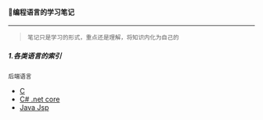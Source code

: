 #### :blue_heart:编程语言的学习笔记
----

> `笔记只是学习的形式，重点还是理解，将知识内化为自己的`


##### 1.各类语言的索引
`后端语言`

* [C ](https://github.com/east-learner/PL.Learning/tree/master/c)
* [C# .net core](https://github.com/kickgod/Rear-End/tree/master/CSharp)
* [Java Jsp](https://github.com/kickgod/Rear-End/tree/master/Java/JavaJSP)


